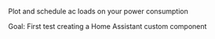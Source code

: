 Plot and schedule ac loads on your power consumption

Goal: First test creating a Home Assistant custom component